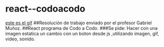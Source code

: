 # react--codoacodo
[este es el gif](https://tenor.com/K4lJ.gif/patriciogiff)
##Resolución de trabajo enviado por el profesor Gabriel Muñoz.
##React programa de Codo a Codo.
###Se pide: Hacer con una imagen estatica un cambio con un boton desde js ,utilizando imagen, gif, video, sonido.
